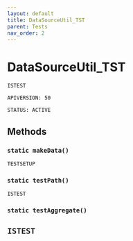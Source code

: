 ```yaml
---
layout: default
title: DataSourceUtil_TST
parent: Tests
nav_order: 2
---
```


# DataSourceUtil_TST

`ISTEST`

`APIVERSION: 50`

`STATUS: ACTIVE`

## Methods

### `static makeData()`

`TESTSETUP`

### `static testPath()`

`ISTEST`

### `static testAggregate()`

## `ISTEST`
